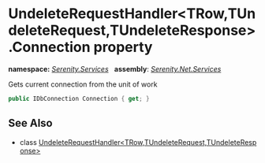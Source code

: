 # UndeleteRequestHandler&lt;TRow,TUndeleteRequest,TUndeleteResponse&gt;.Connection property
**namespace:** *[Serenity.Services](../../README.md#serenity.services-namespace)*   **assembly**: *[Serenity.Net.Services](../../README.md)*

Gets current connection from the unit of work

```csharp
public IDbConnection Connection { get; }
```

## See Also

* class [UndeleteRequestHandler&lt;TRow,TUndeleteRequest,TUndeleteResponse&gt;](../UndeleteRequestHandler-3.md)